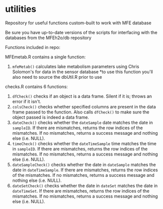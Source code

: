 # utilities
Repository for useful functions custom-built to work with MFE database

Be sure you have up-to-date versions of the scripts for interfacing with the databases from the MFEh2o/db repository

Functions included in repo:

MFEmetab.R contains a single function:
1. `mfeMetab()` calculates lake metabolism parameters using Chris Solomon's 
for data in the sensor database
*to use this function you'll also need to source the dbUtil.R prior to use

checks.R contains 6 functions:
1. `dfCheck()` checks if an object is a data frame. Silent if it is; throws an error if it isn't.
2. `colsCheck()` checks whether specified columns are present in the data frame passed to the function. Also calls `dfCheck()` to make sure the object passed is indeed a data frame.
3. `dateCheck()` checks whether the `dateSample` date matches the date in `sampleID`. If there are mismatches, returns the row indices of the mismatches. If no mismatches, returns a success message and nothing else (i.e. NULL).
4. `timeCheck()` checks whether the `dateTimeSample` time matches the time in `sampleID`. If there are mismatches, returns the row indices of the mismatches. If no mismatches, returns a success message and nothing else (i.e. NULL).
5. `dateSampleCheck()` checks whether the date in `dateSample` matches the date in `dateTimeSample`. If there are mismatches, returns the row indices of the mismatches. If no mismatches, returns a success message and nothing else (i.e. NULL).
6. `dateSetCheck()` checks whether the date in `dateSet` matches the date in `dateTimeSet`. If there are mismatches, returns the row indices of the mismatches. If no mismatches, returns a success message and nothing else (i.e. NULL).
